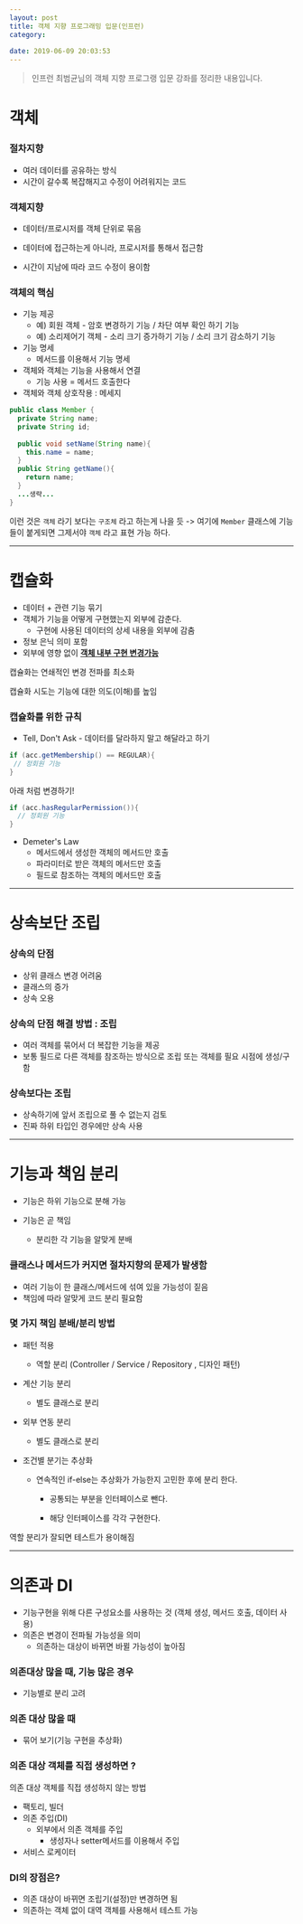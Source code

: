 ```yaml
---
layout: post
title: 객체 지향 프로그래밍 입문(인프런)
category:
 
date: 2019-06-09 20:03:53
---
```

> 인프런 최범균님의 객체 지향 프로그랭 입문 강좌를 정리한 내용입니다.



# 객체

### 절차지향

- 여러 데이터를 공유하는 방식
- 시간이 갈수록 복잡해지고 수정이 어려워지는 코드

### 객체지향

- 데이터/프로시저를 객체 단위로 묶음

- 데이터에 접근하는게 아니라, 프로시저를 통해서 접근함
- 시간이 지남에 따라 코드 수정이 용이함



### 객체의 핵심

- 기능 제공
  - 예) 회원 객체 - 암호 변경하기 기능 / 차단 여부 확인 하기 기능
  - 예) 소리제어기 객체 - 소리 크기 증가하기 기능 / 소리 크기 감소하기 기능
- 기능 명세
  - 메서드를 이용해서 기능 명세
- 객체와 객체는 기능을 사용해서 연결
  - 기능 사용 = 메서드 호출한다
- 객체와 객체 상호작용 : 메세지



```java
public class Member {
  private String name;
  private String id;
  
  public void setName(String name){
    this.name = name;
  }
  public String getName(){
    return name;
  }
  ...생략...
}
```

이런 것은 `객체` 라기 보다는 `구조체` 라고 하는게 나을 듯 -> 여기에 `Member` 클래스에 기능들이 붙게되면 그제서야 `객체` 라고 표현 가능 하다.



------



# 캡슐화 

- 데이터 + 관련 기능 묶기
- 객체가 기능을 어떻게 구현했는지 외부에 감춘다.
  - 구현에 사용된 데이터의 상세 내용을 외부에 감춤
- 정보 은닉 의미 포함
- 외부에 영향 없이 **<u>객체 내부 구현 변경가능</u>** 



캡슐화는 연쇄적인 변경 전파를 최소화

캡슐화 시도는 기능에 대한 의도(이해)를 높임



### 캡슐화를 위한 규칙

- Tell, Don't Ask - 데이터를 달라하지 말고 해달라고 하기

```java
if (acc.getMembership() == REGULAR){
 // 정회원 기능 
}
```

아래 처럼 변경하기!

```java
if (acc.hasRegularPermission()){
  // 정회원 기능
}
```

- Demeter's Law
  - 메서드에서 생성한 객체의 메서드만 호출
  - 파라미터로 받은 객체의 메서드만 호출
  - 필드로 참조하는 객체의 메서드만 호출



------





# 상속보단 조립

### 상속의 단점

- 상위 클래스 변경 어려움
- 클래스의 증가
- 상속 오용



### 상속의 단점 해결 방법 : 조립

- 여러 객체를 묶어서 더 복잡한 기능을 제공
- 보통 필드로 다른 객체를 참조하는 방식으로 조립 또는 객체를 필요 시점에 생성/구함



### 상속보다는 조립

- 상속하기에 앞서 조립으로 풀 수 없는지 검토 
- 진짜 하위 타입인 경우에만 상속 사용



------



# 기능과 책임 분리

- 기능은  하위 기능으로 분해 가능

- 기능은 곧 책임 

  - 분리한 각 기능을 알맞게 분배

  

### 클래스나 메서드가 커지면 절차지향의 문제가 발생함

- 여러 기능이 한 클래스/메서드에 섞여 있을 가능성이 짙음
- 책임에 따라 알맞게 코드 분리 필요함



### 몇 가지 책임 분배/분리 방법

- 패턴 적용

  - 역할 분리 (Controller / Service / Repository , 디자인 패턴)

- 계산 기능 분리

  - 별도 클래스로 분리

- 외부 연동 분리

  - 별도 클래스로 분리

- 조건별 분기는 추상화

  - 연속적인 if-else는 추상화가 가능한지 고민한 후에 분리 한다. 

    - 공통되는 부분을 인터페이스로 뺀다.

    - 해당 인터페이스를 각각 구현한다.

      

역할 분리가 잘되면 테스트가 용이해짐



------



# 의존과 DI

- 기능구현을 위해 다른 구성요소를 사용하는 것 (객체 생성, 메서드 호출, 데이터 사용)
- 의존은 변경이 전파될 가능성을 의미
  - 의존하는 대상이 바뀌면 바뀔 가능성이 높아짐

### 의존대상 많을 때, 기능 많은 경우

- 기능별로 분리 고려

### 의존 대상 많을 때

- 묶어 보기(기능 구현을 추상화)



### 의존 대상 객체를 직접 생성하면 ?

의존 대상 객체를 직접 생성하지 않는 방법

- 팩토리, 빌더
- 의존 주입(DI)
  - 외부에서 의존 객체를 주입
    - 생성자나 setter메서드를 이용해서 주입
- 서비스 로케이터





### DI의 장점은? 

- 의존 대상이 바뀌면 조립기(설정)만 변경하면 됨
- 의존하는 객체 없이 대역 객체를 사용해서 테스트 가능

